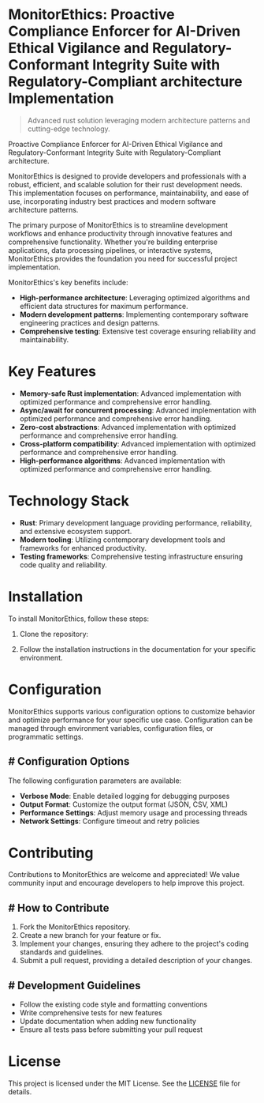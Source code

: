 <!-- fallback_MonitorEthics_20250805183447_76482 -->

# MonitorEthics: Proactive Compliance Enforcer for AI-Driven Ethical Vigilance and Regulatory-Conformant Integrity Suite with Regulatory-Compliant architecture Implementation
> Advanced rust solution leveraging modern architecture patterns and cutting-edge technology.

Proactive Compliance Enforcer for AI-Driven Ethical Vigilance and Regulatory-Conformant Integrity Suite with Regulatory-Compliant architecture.

MonitorEthics is designed to provide developers and professionals with a robust, efficient, and scalable solution for their rust development needs. This implementation focuses on performance, maintainability, and ease of use, incorporating industry best practices and modern software architecture patterns.

The primary purpose of MonitorEthics is to streamline development workflows and enhance productivity through innovative features and comprehensive functionality. Whether you're building enterprise applications, data processing pipelines, or interactive systems, MonitorEthics provides the foundation you need for successful project implementation.

MonitorEthics's key benefits include:

* **High-performance architecture**: Leveraging optimized algorithms and efficient data structures for maximum performance.
* **Modern development patterns**: Implementing contemporary software engineering practices and design patterns.
* **Comprehensive testing**: Extensive test coverage ensuring reliability and maintainability.

# Key Features

* **Memory-safe Rust implementation**: Advanced implementation with optimized performance and comprehensive error handling.
* **Async/await for concurrent processing**: Advanced implementation with optimized performance and comprehensive error handling.
* **Zero-cost abstractions**: Advanced implementation with optimized performance and comprehensive error handling.
* **Cross-platform compatibility**: Advanced implementation with optimized performance and comprehensive error handling.
* **High-performance algorithms**: Advanced implementation with optimized performance and comprehensive error handling.

# Technology Stack

* **Rust**: Primary development language providing performance, reliability, and extensive ecosystem support.
* **Modern tooling**: Utilizing contemporary development tools and frameworks for enhanced productivity.
* **Testing frameworks**: Comprehensive testing infrastructure ensuring code quality and reliability.

# Installation

To install MonitorEthics, follow these steps:

1. Clone the repository:


2. Follow the installation instructions in the documentation for your specific environment.

# Configuration

MonitorEthics supports various configuration options to customize behavior and optimize performance for your specific use case. Configuration can be managed through environment variables, configuration files, or programmatic settings.

## # Configuration Options

The following configuration parameters are available:

* **Verbose Mode**: Enable detailed logging for debugging purposes
* **Output Format**: Customize the output format (JSON, CSV, XML)
* **Performance Settings**: Adjust memory usage and processing threads
* **Network Settings**: Configure timeout and retry policies

# Contributing

Contributions to MonitorEthics are welcome and appreciated! We value community input and encourage developers to help improve this project.

## # How to Contribute

1. Fork the MonitorEthics repository.
2. Create a new branch for your feature or fix.
3. Implement your changes, ensuring they adhere to the project's coding standards and guidelines.
4. Submit a pull request, providing a detailed description of your changes.

## # Development Guidelines

* Follow the existing code style and formatting conventions
* Write comprehensive tests for new features
* Update documentation when adding new functionality
* Ensure all tests pass before submitting your pull request

# License

This project is licensed under the MIT License. See the [LICENSE](https://github.com/coralnws/MonitorEthics/blob/main/LICENSE) file for details.
